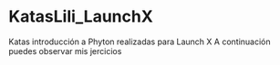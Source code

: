 # KatasLili_LaunchX
Katas introducción a Phyton realizadas para Launch X
A continuación puedes observar mis jercicios
